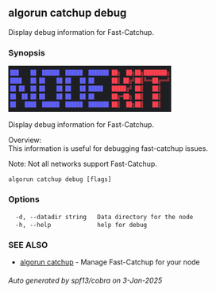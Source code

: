 ## algorun catchup debug

Display debug information for Fast-Catchup.

### Synopsis

                                                             
<img alt="Terminal Render" src="/docs/nodekit.png" width="65%">      
                                                             
                                                             
Display debug information for Fast-Catchup.                  
                                                             
Overview:                                                    
This information is useful for debugging fast-catchup issues.
                                                             
Note: Not all networks support Fast-Catchup.                 

```
algorun catchup debug [flags]
```

### Options

```
  -d, --datadir string   Data directory for the node
  -h, --help             help for debug
```

### SEE ALSO

* [algorun catchup](/docs/algorun_catchup.md)	 - Manage Fast-Catchup for your node

###### Auto generated by spf13/cobra on 3-Jan-2025
